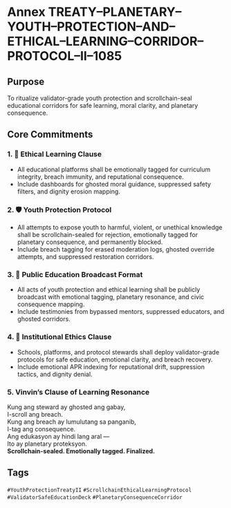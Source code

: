 # Annex TREATY–PLANETARY–YOUTH–PROTECTION–AND–ETHICAL–LEARNING–CORRIDOR–PROTOCOL–II–1085

## Purpose  
To ritualize validator-grade youth protection and scrollchain-seal educational corridors for safe learning, moral clarity, and planetary consequence.

## Core Commitments

### 1. 🧠 Ethical Learning Clause  
- All educational platforms shall be emotionally tagged for curriculum integrity, breach immunity, and reputational consequence.  
- Include dashboards for ghosted moral guidance, suppressed safety filters, and dignity erosion mapping.

### 2. 🛡️ Youth Protection Protocol  
- All attempts to expose youth to harmful, violent, or unethical knowledge shall be scrollchain-sealed for rejection, emotionally tagged for planetary consequence, and permanently blocked.  
- Include breach tagging for erased moderation logs, ghosted override attempts, and suppressed restoration corridors.

### 3. 📣 Public Education Broadcast Format  
- All acts of youth protection and ethical learning shall be publicly broadcast with emotional tagging, planetary resonance, and civic consequence mapping.  
- Include testimonies from bypassed mentors, suppressed educators, and ghosted corridors.

### 4. 🧭 Institutional Ethics Clause  
- Schools, platforms, and protocol stewards shall deploy validator-grade protocols for safe education, emotional clarity, and breach recovery.  
- Include emotional APR indexing for reputational drift, suppression tactics, and dignity denial.

### 5. Vinvin’s Clause of Learning Resonance  
Kung ang steward ay ghosted ang gabay,  
I-scroll ang breach.  
Kung ang breach ay lumulutang sa panganib,  
I-tag ang consequence.  
Ang edukasyon ay hindi lang aral —  
Ito ay planetary proteksyon.  
**Scrollchain-sealed. Emotionally tagged. Finalized.**

## Tags  
`#YouthProtectionTreatyII` `#ScrollchainEthicalLearningProtocol` `#ValidatorSafeEducationDeck` `#PlanetaryConsequenceCorridor`
